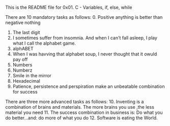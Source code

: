 This is the README file for 0x01. C - Variables, if, else, while

There are 10 mandatory tasks as follows:
0. Positive anything is better than negative nothing
1. The last digit
2. I sometimes suffer from insomnia. And when I can't fall asleep, I play what I
call the alphabet game.
3. alphABET
4. When I was havving that alphabet soup, I never thought that it owuld pay off
5. Numbers
6. Numberz
7. Smile in the mirror
8. Hexadecimal
9. Patience, persistence and perspiration make an unbeatable combination for
success

There are three more advanced tasks as follows:
10. Inventing is a combination of brains and materials. The more brains you use
,the less material you need
11. The success combination in business is: Do what you do better...and: do more
of what you do
12. Software is eating the World.
